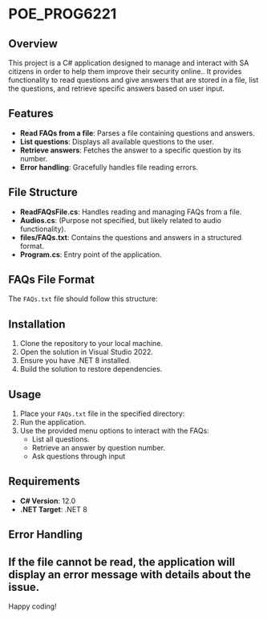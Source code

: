 # POE_PROG6221

## Overview
This project is a C# application designed to manage and interact with SA citizens in order to help them improve their security online.. It provides functionality to read questions and give answers that are stored in a file, list the questions, and retrieve specific answers based on user input.

## Features
- **Read FAQs from a file**: Parses a file containing questions and answers.
- **List questions**: Displays all available questions to the user.
- **Retrieve answers**: Fetches the answer to a specific question by its number.
- **Error handling**: Gracefully handles file reading errors.

## File Structure
- **ReadFAQsFile.cs**: Handles reading and managing FAQs from a file.
- **Audios.cs**: (Purpose not specified, but likely related to audio functionality).
- **files/FAQs.txt**: Contains the questions and answers in a structured format.
- **Program.cs**: Entry point of the application.

## FAQs File Format
The `FAQs.txt` file should follow this structure:

## Installation
1. Clone the repository to your local machine.
2. Open the solution in Visual Studio 2022.
3. Ensure you have .NET 8 installed.
4. Build the solution to restore dependencies.

## Usage
1. Place your `FAQs.txt` file in the specified directory:
2. Run the application.
3. Use the provided menu options to interact with the FAQs:
   - List all questions.
   - Retrieve an answer by question number.
   - Ask questions through input

## Requirements
- **C# Version**: 12.0
- **.NET Target**: .NET 8

## Error Handling
If the file cannot be read, the application will display an error message with details about the issue.
---

Happy coding!

   
